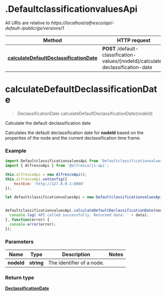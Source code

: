 # .DefaultclassificationvaluesApi

All URIs are relative to *https://localhost/alfresco/api/-default-/public/gs/versions/1*

Method | HTTP request | Description
------------- | ------------- | -------------
[**calculateDefaultDeclassificationDate**](DefaultclassificationvaluesApi.md#calculateDefaultDeclassificationDate) | **POST** /default-classification-values/{nodeId}/calculate-declassification-date | Calculate the default declassification date


<a name="calculateDefaultDeclassificationDate"></a>
# **calculateDefaultDeclassificationDate**
> DeclassificationDate calculateDefaultDeclassificationDate(nodeId)

Calculate the default declassification date

Calculates the default declassification date for **nodeId** based on the properties of the node and the current declassification time frame.

### Example
```javascript
import DefaultclassificationvaluesApi from 'DefaultclassificationvaluesApi';
import { AlfrescoApi } from '@alfresco/js-api';

this.alfrescoApi = new AlfrescoApi();
this.alfrescoApi.setConfig({
    hostEcm: 'http://127.0.0.1:8080'
});

let defaultclassificationvaluesApi = new DefaultclassificationvaluesApi(this.alfrescoApi);


defaultclassificationvaluesApi.calculateDefaultDeclassificationDate(nodeId).then((data) => {
  console.log('API called successfully. Returned data: ' + data);
}, function(error) {
  console.error(error);
});

```

### Parameters

Name | Type | Description  | Notes
------------- | ------------- | ------------- | -------------
 **nodeId** | **string**| The identifier of a node. | 

### Return type

[**DeclassificationDate**](DeclassificationDate.md)


